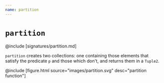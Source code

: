 ```yaml
---
name: partition
---
```


# `partition`

@include [signatures/partition.md]

`partition` creates two collections: one containing those elements that satisfy the predicate `p` and those which don't, and returns them in a `Tuple2`.

@include [figure.html source="images/partition.svg" desc="partition function"]
